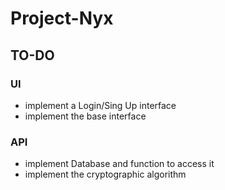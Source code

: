 # Project-Nyx

## TO-DO

### UI
- implement a Login/Sing Up interface
- implement the base interface

### API
- implement Database and function to access it
- implement the cryptographic algorithm

